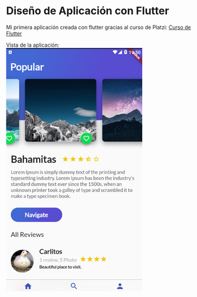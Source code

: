 # Diseño de Aplicación con Flutter
Mi primera aplicación creada con flutter gracias al curso de Platzi: [Curso de Flutter](https://platzi.com/cursos/flutter/ "Curso de Flutter")

Vista de la aplicación:
[![Diseño de la App](https://github.com/Angxandralol/app-flutter-curso/blob/main/assets/flutter-curso.png "Diseño de la App")](https://github.com/Angxandralol/app-flutter-curso/blob/main/assets/flutter-curso.png "Diseño de la App")
